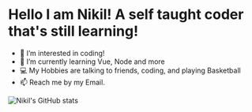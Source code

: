 # Hello I am Nikil! A self taught coder that's still learning!


- 👀 I’m interested in coding!
- 🌱 I’m currently learning Vue, Node and more
- 💻 My Hobbies are talking to friends, coding, and playing Basketball
- 📫 Reach me by my Email.


![Nikil's GitHub stats](https://github-readme-stats.vercel.app/api?username=nikil-sriram&count_private=true)


<!---
nikil-sriram/nikil-sriram is a ✨ special ✨ repository because its `README.md` (this file) appears on your GitHub profile.
You can click the Preview link to take a look at your changes.
--->
